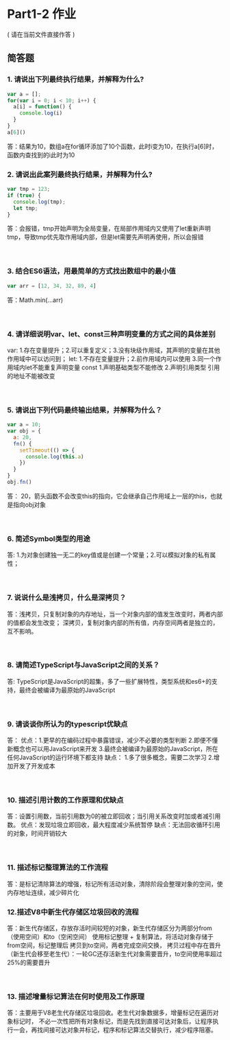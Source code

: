 # Part1-2 作业

( 请在当前文件直接作答 )

## 简答题

### 1. 请说出下列最终执行结果，并解释为什么?

```javascript
var a = [];
for(var i = 0; i < 10; i++) {
  a[i] = function() {
    console.log(i)
  }
}
a[6]()
```
答：结果为10，数组a在for循环添加了10个函数，此时i变为10，在执行a[6]时，函数内查找到的i此时为10



### 2. 请说出此案列最终执行结果，并解释为什么?

```javascript
var tmp = 123;
if (true) {
  console.log(tmp);
  let tmp;
}
```

答：会报错，tmp开始声明为全局变量，在局部作用域内又使用了let重新声明tmp，导致tmp优先取作用域内部，但是let需要先声明再使用，所以会报错

　

### 3. 结合ES6语法，用最简单的方式找出数组中的最小值

```javascript
var arr = [12, 34, 32, 89, 4]
```
答：Math.min(...arr)

　

### 4. 请详细说明var、let、const三种声明变量的方式之间的具体差别

var: 1.存在变量提升；2.可以重复定义；3.没有块级作用域，其声明的变量在其他作用域中可以访问到；
let: 1.不存在变量提升；2.前作用域内可以使用 3.同一个作用域内let不能重复声明变量
const 1.声明基础类型不能修改 2.声明引用类型 引用的地址不能被改变


　

### 5. 请说出下列代码最终输出结果，并解释为什么？

```javascript
var a = 10;
var obj = {
  a: 20,
  fn() {
    setTimeout(() => {
      console.log(this.a)
    })
  }
}
obj.fn()
```
答： 20，箭头函数不会改变this的指向，它会继承自己作用域上一层的this，也就是指向obj对象
　

　

### 6. 简述Symbol类型的用途
答: 1.为对象创建独一无二的key值或是创建一个常量；2.可以模拟对象的私有属性；
　

　

### 7. 说说什么是浅拷贝，什么是深拷贝？
答：浅拷贝，只复制对象的内存地址，当一个对象内部的值发生改变时，两者内部的值都会发生改变；
深拷贝，复制对象内部的所有值，内存空间两者是独立的，互不影响。
　

　

### 8. 请简述TypeScript与JavaScript之间的关系？
答: TypeScript是JavaScript的超集，多了一些扩展特性，类型系统和es6+的支持，最终会被编译为最原始的JavaScript 
　

　

### 9. 请谈谈你所认为的typescript优缺点
答：
优点：1.更早的在编码过程中暴露错误，减少不必要的类型判断
2.即便不懂新概念也可以用JavaScript来开发
3.最终会被编译为最原始的JavaScript，所在任何JavaScript的运行环境下都支持
缺点： 1.多了很多概念，需要二次学习 2.增加开发了开发成本
　

　

### 10. 描述引用计数的工作原理和优缺点
答：设置引用数，当前引用数为0的被立即回收；当引用关系改变时加或者减引用数。
优点：发现垃圾立即回收，最大程度减少系统暂停
缺点：无法回收循环引用的对象，时间开销较大

　

### 11. 描述标记整理算法的工作流程
答：是标记清除算法的增强，标记所有活动对象，清除阶段会整理对象的空间，使内存地址连续，减少碎片化
　
　

### 12.描述V8中新生代存储区垃圾回收的流程
答：新生代存储区，存放存活时间较短的对象，新生代存储区分为两部分from（使用空间）和to（空闲空间）
使用标记整理 + 复制算法，将活动对象存储于from空间，标记整理后 拷贝到to空间，两者完成空间交换，
拷贝过程中存在晋升（新生代会移至老生代）：一轮GC还存活新生代对象需要晋升，to空间使用率超过25%的需要晋升

　

### 13. 描述增量标记算法在何时使用及工作原理
答：主要用于V8老生代存储区垃圾回收。老生代对象数据多，增量标记在遍历对象标记时，
不必一次性把所有对象标记，而是先找到直接可达对象后，让程序执行一会，再找间接可达对象并标记，程序和标记算法交替执行，减少程序阻塞。

　